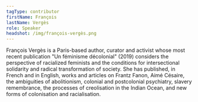 ```yaml
---
tagType: contributor
firstName: François
lastName: Vergès
role: Speaker
headshot: /img/françois-vergès.png
---
```

François Vergès is a Paris-based author, curator and activist whose most recent publication "Un féminisme décolonial" (2019) considers the perspective of racialized feminists and the conditions for intersectional solidarity and radical transformation of society. She has published, in French and in English, works and articles on Frantz Fanon, Aimé Césaire, the ambiguities of abolitionism, colonial and postcolonial psychiatry, slavery remembrance, the processes of creolisation in the Indian Ocean, and new forms of colonisation and racialisation.
